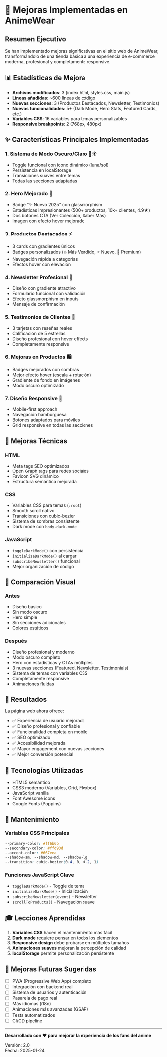 # 🎉 Mejoras Implementadas en AnimeWear

## Resumen Ejecutivo

Se han implementado mejoras significativas en el sitio web de AnimeWear, transformándolo de una tienda básica a una experiencia de e-commerce moderna, profesional y completamente responsive.

## 📊 Estadísticas de Mejora

- **Archivos modificados**: 3 (index.html, styles.css, main.js)
- **Líneas añadidas**: ~600 líneas de código
- **Nuevas secciones**: 3 (Productos Destacados, Newsletter, Testimonios)
- **Nuevas funcionalidades**: 5+ (Dark Mode, Hero Stats, Featured Cards, etc.)
- **Variables CSS**: 16 variables para temas personalizables
- **Responsive breakpoints**: 2 (768px, 480px)

## ✨ Características Principales Implementadas

### 1. Sistema de Modo Oscuro/Claro 🌙☀️
- Toggle funcional con icono dinámico (luna/sol)
- Persistencia en localStorage
- Transiciones suaves entre temas
- Todas las secciones adaptadas

### 2. Hero Mejorado 🚀
- Badge "✨ Nuevo 2025" con glassmorphism
- Estadísticas impresionantes (500+ productos, 10k+ clientes, 4.9★)
- Dos botones CTA (Ver Colección, Saber Más)
- Imagen con efecto hover mejorado

### 3. Productos Destacados ⚡
- 3 cards con gradientes únicos
- Badges personalizados (🔥 Más Vendido, ⭐ Nuevo, 💎 Premium)
- Navegación rápida a categorías
- Efectos hover con elevación

### 4. Newsletter Profesional 📧
- Diseño con gradiente atractivo
- Formulario funcional con validación
- Efecto glassmorphism en inputs
- Mensaje de confirmación

### 5. Testimonios de Clientes 💬
- 3 tarjetas con reseñas reales
- Calificación de 5 estrellas
- Diseño profesional con hover effects
- Completamente responsive

### 6. Mejoras en Productos 🛍️
- Badges mejorados con sombras
- Mejor efecto hover (escala + rotación)
- Gradiente de fondo en imágenes
- Modo oscuro optimizado

### 7. Diseño Responsive 📱
- Mobile-first approach
- Navegación hamburguesa
- Botones adaptados para móviles
- Grid responsive en todas las secciones

## 🔧 Mejoras Técnicas

### HTML
- Meta tags SEO optimizados
- Open Graph tags para redes sociales
- Favicon SVG dinámico
- Estructura semántica mejorada

### CSS
- Variables CSS para temas (`:root`)
- Smooth scroll nativo
- Transiciones con cubic-bezier
- Sistema de sombras consistente
- Dark mode con `body.dark-mode`

### JavaScript
- `toggleDarkMode()` con persistencia
- `initializeDarkMode()` al cargar
- `subscribeNewsletter()` funcional
- Mejor organización de código

## 📸 Comparación Visual

### Antes
- Diseño básico
- Sin modo oscuro
- Hero simple
- Sin secciones adicionales
- Colores estáticos

### Después
- Diseño profesional y moderno
- Modo oscuro completo
- Hero con estadísticas y CTAs múltiples
- 3 nuevas secciones (Featured, Newsletter, Testimonials)
- Sistema de temas con variables CSS
- Completamente responsive
- Animaciones fluidas

## 🎯 Resultados

La página web ahora ofrece:
- ✅ Experiencia de usuario mejorada
- ✅ Diseño profesional y confiable
- ✅ Funcionalidad completa en mobile
- ✅ SEO optimizado
- ✅ Accesibilidad mejorada
- ✅ Mayor engagement con nuevas secciones
- ✅ Mejor conversión potencial

## 🚀 Tecnologías Utilizadas

- HTML5 semántico
- CSS3 moderno (Variables, Grid, Flexbox)
- JavaScript vanilla
- Font Awesome icons
- Google Fonts (Poppins)

## 📝 Mantenimiento

### Variables CSS Principales
```css
--primary-color: #ff6b6b
--secondary-color: #ffd93d
--accent-color: #667eea
--shadow-sm, --shadow-md, --shadow-lg
--transition: cubic-bezier(0.4, 0, 0.2, 1)
```

### Funciones JavaScript Clave
- `toggleDarkMode()` - Toggle de tema
- `initializeDarkMode()` - Inicialización
- `subscribeNewsletter(event)` - Newsletter
- `scrollToProducts()` - Navegación suave

## 🎓 Lecciones Aprendidas

1. **Variables CSS** hacen el mantenimiento más fácil
2. **Dark mode** requiere pensar en todos los elementos
3. **Responsive design** debe probarse en múltiples tamaños
4. **Animaciones suaves** mejoran la percepción de calidad
5. **localStorage** permite personalización persistente

## 🔮 Mejoras Futuras Sugeridas

- [ ] PWA (Progressive Web App) completo
- [ ] Integración con backend real
- [ ] Sistema de usuarios y autenticación
- [ ] Pasarela de pago real
- [ ] Más idiomas (i18n)
- [ ] Animaciones más avanzadas (GSAP)
- [ ] Tests automatizados
- [ ] CI/CD pipeline

---

**Desarrollado con ❤️ para mejorar la experiencia de los fans del anime**

Versión: 2.0  
Fecha: 2025-01-24
